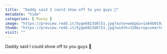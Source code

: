 ```yaml
---
title:  "Daddy said I could show off to you guys 💖"
metadate: "hide"
categories: [ Pussy ]
image: "https://preview.redd.it/5yge6823d6l51.jpg?auto=webp&s=1a64b019a2e15d62ee95756b9f51a3ae0453de84"
thumb: "https://preview.redd.it/5yge6823d6l51.jpg?width=320&crop=smart&auto=webp&s=b9c0bfbc7c47032d6692973166538324d25c886b"
visit: ""
---
```

Daddy said I could show off to you guys 💖
